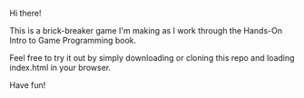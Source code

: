 Hi there!

This is a brick-breaker game I'm making as I work through the Hands-On Intro to Game Programming book.

Feel free to try it out by simply downloading or cloning this repo and loading index.html in your browser.

Have fun!
